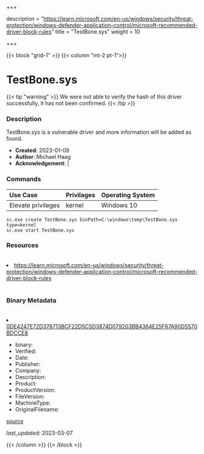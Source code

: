 +++

description = "https://learn.microsoft.com/en-us/windows/security/threat-protection/windows-defender-application-control/microsoft-recommended-driver-block-rules"
title = "TestBone.sys"
weight = 10

+++


{{< block "grid-1" >}}
{{< column "mt-2 pt-1">}}




# TestBone.sys 


{{< tip "warning" >}}
We were not able to verify the hash of this driver successfully, it has not been confirmed.
{{< /tip >}}




### Description


TestBone.sys is a vulnerable driver and more information will be added as found.


- **Created**: 2023-01-09
- **Author**: Michael Haag
- **Acknowledgement**:  | [](https://twitter.com/)

### Commands

| Use Case | Privilages | Operating System | 
|:---- | ---- | ---- |
| Elevate privileges | kernel | Windows 10 |

```
sc.exe create TestBone.sys binPath=C:\windows\temp\TestBone.sys type=kernel
sc.exe start TestBone.sys
```

### Resources
<br>


<li><a href=" https://learn.microsoft.com/en-us/windows/security/threat-protection/windows-defender-application-control/microsoft-recommended-driver-block-rules"> https://learn.microsoft.com/en-us/windows/security/threat-protection/windows-defender-application-control/microsoft-recommended-driver-block-rules</a></li>


<br>


### Binary Metadata
<br>



<li><a href="https://www.virustotal.com/gui/file/0DE4247E72D378713BCF22D5C5D3874D079203BB4364E25F67A90D5570BDCCE8">0DE4247E72D378713BCF22D5C5D3874D079203BB4364E25F67A90D5570BDCCE8</a></li>



- binary: 
- Verified: 
- Date: 
- Publisher: 
- Company: 
- Description: 
- Product: 
- ProductVersion: 
- FileVersion: 
- MachineType: 
- OriginalFilename: 

[*source*](https://github.com/magicsword-io/LOLDrivers/tree/main/yaml/testbone.sys.yml)

*last_updated:* 2023-03-07


{{< /column >}}
{{< /block >}}
